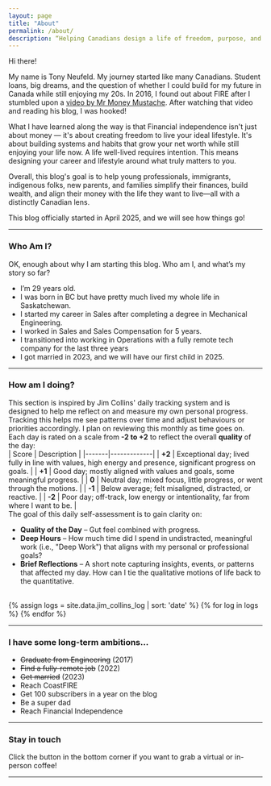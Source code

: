 ```yaml
---
layout: page
title: "About"
permalink: /about/
description: “Helping Canadians design a life of freedom, purpose, and financial confidence — with simple strategies for lifestyle design and long-term wealth.”
---
```

Hi there! 

My name is Tony Neufeld. My journey started like many Canadians. Student loans, big dreams, and the question of whether I could build for my future in Canada while still enjoying my 20s. In 2016, I found out about FIRE after I stumbled upon a [video by Mr Money Mustache](https://www.youtube.com/watch?v=8-Li_sFNc4Q). After watching that video and reading his blog, I was hooked!

What I have learned along the way is that Financial independence isn't just about money — it's about creating freedom to live your ideal lifestyle. It's about building systems and habits that grow your net worth while still enjoying your life now. A life well-lived requires intention. This means designing your career and lifestyle around what truly matters to you.

Overall, this blog's goal is to help young professionals, immigrants, indigenous folks, new parents, and families simplify their finances, build wealth, and align their money with the life they want to live—all with a distinctly Canadian lens.

This blog officially started in April 2025, and we will see how things go!

---

### Who Am I?
OK, enough about why I am starting this blog. Who am I, and what’s my story so far?
- I’m 29 years old.
- I was born in BC but have pretty much lived my whole life in Saskatchewan.
- I started my career in Sales after completing a degree in Mechanical Engineering.
- I worked in Sales and Sales Compensation for 5 years.
- I transitioned into working in Operations with a fully remote tech company for the last three years
- I got married in 2023, and we will have our first child in 2025.


---

### How am I doing?

This section is inspired by Jim Collins' daily tracking system and is designed to help me reflect on and measure my own personal progress. Tracking this helps me see patterns over time and adjust behaviours or priorities accordingly. I plan on reviewing this monthly as time goes on.
Each day is rated on a scale from **-2 to +2** to reflect the overall **quality** of the day:
<br>
| Score | Description |
|-------|-------------|
| **+2** | Exceptional day; lived fully in line with values, high energy and presence, significant progress on goals. |
| **+1** | Good day; mostly aligned with values and goals, some meaningful progress. |
| **0**  | Neutral day; mixed focus, little progress, or went through the motions. |
| **-1** | Below average; felt misaligned, distracted, or reactive. |
| **-2** | Poor day; off-track, low energy or intentionality, far from where I want to be. |
<br>
The goal of this daily self-assessment is to gain clarity on:

- **Quality of the Day** – Gut feel combined with progress.
- **Deep Hours** – How much time did I spend in undistracted, meaningful work (i.e., "Deep Work") that aligns with my personal or professional goals?
- **Brief Reflections** – A short note capturing insights, events, or patterns that affected my day. How can I tie the qualitative motions of life back to the quantitative.
<br>
<div class="score-log">
  {% assign logs = site.data.jim_collins_log | sort: 'date' %}
  {% for log in logs %}
  {% endfor %}
</div>

<link rel="stylesheet" href="/assets/css/jim-collins.css">
<script src="https://cdn.jsdelivr.net/npm/chart.js"></script>
<canvas id="scoreChart"></canvas>

<style>
#scoreChart {
  max-height: 400px;  /* Adjust size here */
  width: 100%;
}
</style>

<script>
// Pull data from Jekyll data file into JavaScript arrays (sorted oldest to newest)
const labels = [{% for log in logs %}'{{ log.date }}',{% endfor %}];
const scores = [{% for log in logs %}{{ log.score }},{% endfor %}];
const hours = [{% for log in logs %}{{ log.creative_hours }},{% endfor %}];

const ctx = document.getElementById('scoreChart').getContext('2d');
const scoreChart = new Chart(ctx, {
    type: 'line',
    data: {
        labels: labels,
        datasets: [
          {
            label: 'Daily Score',
            data: scores,
            yAxisID: 'yScore',
            fill: false,
            borderColor: '#3b3d3c',
            backgroundColor: '#3b3d3c',
            tension: 0.3,
            pointRadius: 4,
            pointBackgroundColor: function(context) {
                const val = context.raw;
                if (val === 2) return '#2ecc71';
                if (val === 1) return '#3498db';
                if (val === 0) return '#000000';
                if (val === -1) return '#e67e22';
                if (val === -2) return '#e74c3c';
                return '#000';
            },
          },
          {
            label: 'Deep Hours',
            data: hours,
            yAxisID: 'yHours',
            fill: false,
            borderColor: '#38250E',
            backgroundColor: '#38250E',
            borderDash: [5, 5],
            tension: 0.3,
            pointRadius: 3,
          }
        ]
    },
    options: {
        scales: {
            yScore: {
                type: 'linear',
                position: 'left',
                min: -2,
                max: 2,
                ticks: { stepSize: 1 },
                title: {
                    display: true,
                    text: 'Score'
                }
            },
            yHours: {
                type: 'linear',
                position: 'right',
                title: {
                    display: true,
                    text: 'Deep Hours'
                },
                grid: {
                    drawOnChartArea: false
                }
            },
            x: {
                ticks: {
                    maxRotation: 45,
                    minRotation: 45
                },
                title: {
                    display: true,
                    text: 'Date'
                }
            }
        },
        plugins: {
            legend: {
                display: true
            },
            tooltip: {
                mode: 'index',
                intersect: false
            }
        }
    }
});
</script>
---

### I have some long-term ambitions…
- ~~Graduate from Engineering~~ (2017)
- ~~Find a fully-remote job~~ (2022)
- ~~Get married~~ (2023)
- Reach CoastFIRE
- Get 100 subscribers in a year on the blog
- Be a super dad
- Reach Financial Independence

---

### Stay in touch
Click the button in the bottom corner if you want to grab a virtual or in-person coffee!

---
